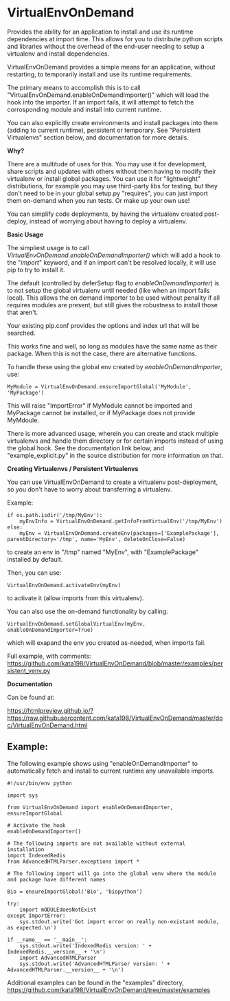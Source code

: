 VirtualEnvOnDemand
==================

Provides the ability for an application to install and use its runtime dependencies at import time. This allows for you to distribute python scripts and libraries without the overhead of the end-user needing to setup a virtualenv and install dependencies.

VirtualEnvOnDemand provides a simple means for an application, without restarting, to temporarily install and use its runtime requirements.

The primary means to accomplish this is to call "VirtualEnvOnDemand.enableOnDemandImporter()" which will load the hook into the importer. If an import fails, it will attempt to fetch the corrosponding module and install into current runtime.

You can also explicitly create environments and install packages into them (adding to current runtime), persistent or temporary. See "Persistent Virtualenvs" section below, and documentation for more details.


**Why?**

There are a multitude of uses for this. You may use it for development, share scripts and updates with others without them having to modify their virtualenv or install global packages.
You can use it for "lightweight" distributions, for example you may use third-party libs for testing, but they don't need to be in your global setup.py "requires", you can just import them
on-demand when you run tests. Or make up your own use!

You can simplify code deployments, by having the virtualenv created post-deploy, instead of worrying about having to deploy a virtualenv.

**Basic Usage**

The simpliest usage is to call *VirtualEnvOnDemand.enableOnDemandImporter()* which will add a hook to the "*import*" keyword, and if an import can't be resolved locally, it will use pip to try to install it.

The default (controlled by deferSetup flag to *enableOnDemandImporter*) is to not setup the global virtualenv until needed (like when an import fails local). This allows the on demand importer to be used without penality if all requires modules are present, but still gives the robustness to install those that aren't.

Your existing pip.conf provides the options and index url that will be searched.

This works fine and well, so long as modules have the same name as their package. When this is not the case, there are alternative functions.

To handle these using the global env created by *enableOnDemandImporter*, use:

	MyModule = VirtualEnvOnDemand.ensureImportGlobal('MyModule', 'MyPackage')

This will raise "ImportError" if MyModule cannot be imported and MyPackage cannot be installed, or if MyPackage does not provide MyMdoule.

There is more advanced usage, wherein you can create and stack multiple virtualenvs and handle them directory or for certain imports instead of using the global hook. See the documentation link below, and "example\_explicit.py" in the source distribution for more information on that.

**Creating Virtualenvs / Persistent Virtualenvs**

You can use VirtualEnvOnDemand to create a virtualenv post-deployment, so you don't have to worry about transferring a virtualenv.

Example:

	if os.path.isdir('/tmp/MyEnv'):
		myEnvInfo = VirtualEnvOnDemand.getInfoFromVirtualEnv('/tmp/MyEnv')
	else:
		myEnv = VirtualEnvOnDemand.createEnv(packages=['ExamplePackage'], parentDirectory='/tmp', name='MyEnv', deleteOnClose=False)

to create an env in "/tmp" named "MyEnv", with "ExamplePackage" installed by default.

Then, you can use:

	VirtualEnvOnDemand.activateEnv(myEnv)

to activate it (allow imports from this virtualenv).

You can also use the on-demand functionality by calling:

	VirtualEnvOnDemand.setGlobalVirtualEnv(myEnv, enableOnDemandImporter=True)

which will exapand the env you created as-needed, when imports fail.


Full example, with comments: https://github.com/kata198/VirtualEnvOnDemand/blob/master/examples/persistent_venv.py


**Documentation**

Can be found at:

https://htmlpreview.github.io/?https://raw.githubusercontent.com/kata198/VirtualEnvOnDemand/master/doc/VirtualEnvOnDemand.html



Example:
--------

The following example shows using "enableOnDemandImporter" to automatically fetch and install to current runtime any unavailable imports.

	#!/usr/bin/env python

	import sys

	from VirtualEnvOnDemand import enableOnDemandImporter, ensureImportGlobal

	# Activate the hook
	enableOnDemandImporter()

	# The following imports are not available without external installation
	import IndexedRedis
	from AdvancedHTMLParser.exceptions import *

	# The following import will go into the global venv where the module and package have different names

	Bio = ensureImportGlobal('Bio', 'biopython')

	try:
		import mODULEdoesNotExist
	except ImportError:
		sys.stdout.write('Got import error on really non-existant module, as expected.\n')

	if __name__ == '__main__':
		sys.stdout.write('IndexedRedis version: ' + IndexedRedis.__version__ + '\n')
		import AdvancedHTMLParser
		sys.stdout.write('AdvancedHTMLParser version: ' + AdvancedHTMLParser.__version__ + '\n')


Additional examples can be found in the "examples" directory, https://github.com/kata198/VirtualEnvOnDemand/tree/master/examples

